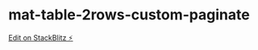 # mat-table-2rows-custom-paginate

[Edit on StackBlitz ⚡️](https://stackblitz.com/edit/mat-table-2rows-custom-paginate)